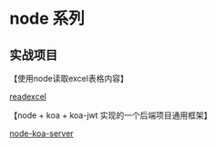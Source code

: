 # node 系列

## 实战项目

【使用node读取excel表格内容】

[readexcel](https://github.com/liguirong720/readexcel)

【node + koa + koa-jwt 实现的一个后端项目通用框架】

[node-koa-server](https://github.com/liguirong720/node-koa-server)

